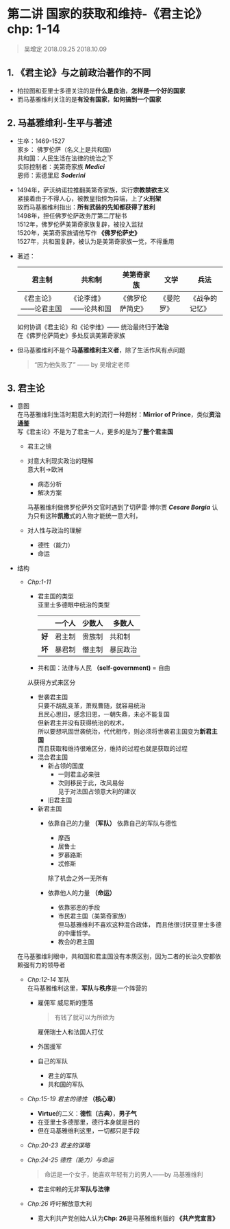 # 第二讲 国家的获取和维持-《君主论》chp: 1-14

> 吴增定 2018.09.25 2018.10.09
## 1. 《君主论》与之前政治著作的不同
* 柏拉图和亚里士多德关注的是**什么是良治**，**怎样是一个好的国家**
* 而马基雅维利关注的是**有没有国家**，**如何搞到一个国家**
## 2. 马基雅维利-生平与著述
* 生卒：1469-1527  
  家乡： 佛罗伦萨（名义上是共和国）  
  共和国：人民生活在法律的统治之下  
  实际控制者：美第奇家族 ***Medici***  
  恩师：索德里尼 ***Soderini***
* 1494年，萨沃纳诺拉推翻美第奇家族，实行**宗教禁欲主义**  
  紧接着由于不得人心，被教皇指控为异端，上了**火刑架**  
  故而马基雅维利指出：**所有武装的先知都获得了胜利**  
  1498年，担任佛罗伦萨政务厅第二厅秘书  
  1512年，佛罗伦萨美第奇家族复辟，被投入监狱  
  1520年，美第奇家族请他写作 **《佛罗伦萨史》**  
  1527年，共和国复辟，被认为是美第奇家族一党，不得重用
* 著述：  

    |君主制|共和制|美第奇家族|文学|兵法|  
    |-|-|-|-|-|   
    |《君主论》——论君主国|《论李维》——论共和国|《佛罗伦萨简史》|《曼陀罗》| 《战争的记忆》|  
      
    如何协调《君主论》和《论李维》—— 统治最终归于**法治**  
    在《佛罗伦萨简史》多处反讽美第奇家族
* 但马基雅维利不是个**马基雅维利主义者**，除了生活作风有点问题
  > “因为他失败了” —— by 吴增定老师
## 3. 君主论
* 意图  
    在马基雅维利生活时期意大利的流行一种题材：**Mirrior of Prince**，类似**资治通鉴**  
    写《君主论》不是为了君主一人，更多的是为了**整个君主国**
    * 君主之镜  
    * 对意大利现实政治的理解  
    意大利->欧洲
        * 病态分析
        * 解决方案  
    
        马基雅维利做佛罗伦萨外交官时遇到了切萨雷·博尔贾 ***Cesare Borgia*** 
        认为只有这种**凯撒**式的人物才能统一意大利，
    * 对人性与政治的理解  
        * 德性（能力）
        * 命运
* 结构  
    * *Chp:1-11*
        * 君主国的类型  
        亚里士多德眼中统治的类型  

            ||一个人|少数人|多数人|  
            |---|---|---|---|  
            |**好**|君主制|贵族制|共和制|
            |**坏**|暴君制|僭主制|暴民政治|  
        * 共和国：法律与人民 **（self-government)** = 自由  

        从获得方式来区分  
        * 世袭君主国  
            只要不胡乱变革，萧规曹随，就容易统治  
            且民心思旧，感念旧恩，一朝失鼎，未必不能复国  
            但新君主并没有获得统治的权术，   
            所以要想巩固世袭统治，代代相传，则必须将世袭君主国变为**新君主国**  
            而且获取和维持很难区分，维持的过程也就是获取的过程  
        * 混合君主国  
            * 新占领的国度  
                * 一则君主必亲驻  
                * 次则移民于此，改风易俗   
                    见于对法国占领意大利的建议
            * 旧君主国
        * 新君主国  
            * 依靠自己的力量 **（军队）** 
                依靠自己的军队与德性 
                * 摩西
                * 居鲁士
                * 罗慕路斯
                * 忒修斯  

                除了机会之外一无所有
            
            * 依靠他人的力量 **（命运）**
                * 依靠邪恶的手段
                * 市民君主国（美第奇家族）  
                    但马基雅维利不喜欢这种混合政体，
                    而且他很讨厌亚里士多德的中庸哲学。
                * 教会的君主国

    在马基雅维利眼中，共和国和君主国没有本质区别，因为二者的长治久安都依赖强有力的领导者
    * *Chp:12-14* 军队  
        在马基雅维利这里，**军队**与**秩序**是一个阵营的
        * 雇佣军
            威尼斯的堕落
            > 有钱了就可以为所欲为  

            雇佣瑞士人和法国人打仗
        * 外国援军  
        * 自己的军队
            * 君主的军队
            * 共和国的军队

    * *Chp:15-19* *君主的德性* **（核心章）**
        * **Virtue**的二义：**德性（古典）**，**男子气**  
        * 在亚里士多德那里，德行本身就是目的
        * 但在马基雅维利这里，一切都只是手段
    * *Chp:20-23* *君主的谋略*  

    * *Chp:24-25* *德性（能力）与命运*
         > 命运是一个女子，她喜欢年轻有力的男人——by 马基雅维利

        * 君主仰赖的无非**军队与法律**
    * *Chp:26*  呼吁解放意大利
        * 意大利共产党创始人认为**Chp: 26**是马基雅维利版的 **《共产党宣言》**  
     


    
      










